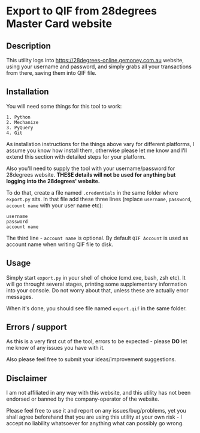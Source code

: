 # Export to QIF from 28degrees Master Card website


## Description

This utility logs into https://28degrees-online.gemoney.com.au website, using
your username and password, and simply grabs all your transactions from there,
saving them into QIF file.


## Installation

You will need some things for this tool to work:

    1. Python
    2. Mechanize
    3. PyQuery
    4. Git

As installation instructions for the things above vary for different platforms,
I assume you know how install them, otherwise please let me know and I'll
extend this section with detailed steps for your platform.

Also you'll need to supply the tool with your username/password for 28degrees
website. **THESE details will not be used for anything but logging into the
28degrees' website.**

To do that, create a file named `.credentials` in the same folder where `export.py`
sits. In that file add these three lines (replace `username`, `password`,
`account name` with your user name etc):

    username
    password
    account name

The third line - `account name` is optional. By default `QIF Account` is used
as account name when writing QIF file to disk.


## Usage

Simply start `export.py` in your shell of choice (cmd.exe, bash, zsh etc).
It will go throught several stages, printing some supplementary information
into your console. Do not worry about that, unless these are actually error
messages.

When it's done, you should see file named `export.qif` in the same folder.


## Errors / support

As this is a very first cut of the tool, errors to be expected - please **DO**
let me know of any issues you have with it.

Also please feel free to submit your ideas/improvement suggestions.


## Disclaimer

I am not affiliated in any way with this website, and this utility has not been
endorsed or banned by the company-operator of the website.

Please feel free to use it and report on any issues/bug/problems, yet you shall
agree beforehand that you are using this utility at your own risk - I accept
no liability whatsoever for anything what can possibly go wrong.
